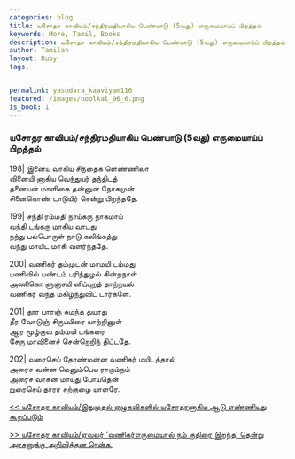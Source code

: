 ```yaml
---  
categories: blog  
title: யசோதர காவியம்/சந்திரமதியாகிய பெண்யாடு (5வது) எருமையாய்ப் பிறத்தல்
keywords: More, Tamil, Books  
description: யசோதர காவியம்/சந்திரமதியாகிய பெண்யாடு (5வது) எருமையாய்ப் பிறத்தல்
author: Tamilan  
layout: Ruby  
tags:     


permalink: yasodara_kaaviyam116  
featured: /images/noolkal_96_6.png  
is_book: 1
---  
```



### யசோதர காவியம்/சந்திரமதியாகிய பெண்யாடு (5வது) எருமையாய்ப் பிறத்தல்

198| இனைய வாகிய சிந்தைக ளெண்ணிலா  
வினையி னாகிய வெந்துயர் தந்திடத்  
தனையன் மாளிகை தன்னுள நோகமுன்  
சினைகொண் டாடுயிர் சென்று பிறந்ததே.

199| சந்தி ரம்மதி நாய்கரு நாகமாய்  
வந்தி டங்கரு மாகிய வாடது  
நந்து பல்பொருள் நாடு கலிங்கத்து  
வந்து மாயிட மாகி வளர்ந்ததே.

200| வணிகர் தம்முடன் மாமயி டம்மது  
பணிவில் பண்டம் பரிந்துழல் கின்றநாள்  
அணிகொ ளுஞ்சயி னிப்புறத் தாற்றயல்  
வணிகர் வந்த மகிழ்ந்துவிட் டார்களே.

201| தூர பாரஞ் சுமந்த துயரது  
தீர வோடுஞ் சிருப்பிரை யாற்றினுள்  
ஆர மூழ்குவ தம்மயி டங்கரை  
சேரு மாவினைச் சென்றெறிந் திட்டதே.

202| வரைசெய் தோண்மன்ன வணிகர் மயிடத்தால்  
அரைச வன்ன மெனும்பெய ராகும்நம்  
அரைச வாகன மாயது போயதென்  
றுரைசெய் தாரர சற்குழை யாளரே.

[<< யசோதர காவியம்/இதுமுதல் ஏழுகவிகளில் யசோதரனாகிய ஆடு எண்ணியது கூறப்படும்](yasodara_kaaviyam115)  
  
[>> யசோதர காவியம்/ஏவலர் ‘வணிகர்எருமையால் நம் குதிரை இறந்த‘ தென்று அரசனுக்கு அறிவித்தன ரென்க.](yasodara_kaaviyam117)


